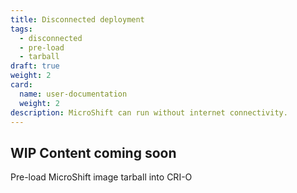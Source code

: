 ```yaml
---
title: Disconnected deployment
tags:
  - disconnected
  - pre-load
  - tarball
draft: true
weight: 2
card:
  name: user-documentation
  weight: 2
description: MicroShift can run without internet connectivity.
---
```


## WIP Content coming soon

Pre-load MicroShift image tarball into CRI-O
